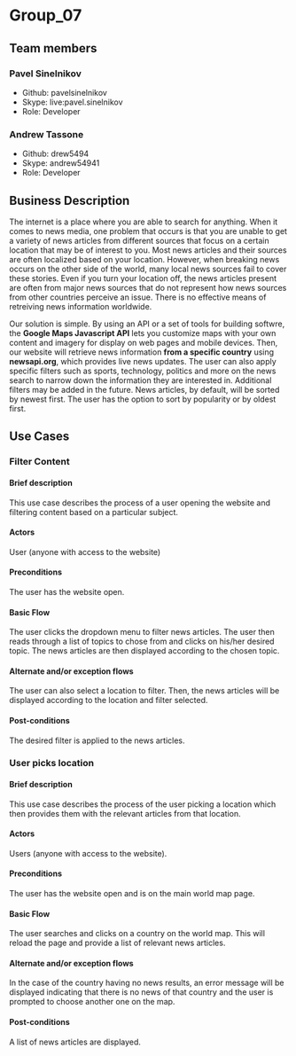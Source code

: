 # Group_07

## Team members

### Pavel Sinelnikov

- Github: pavelsinelnikov
- Skype: live:pavel.sinelnikov
- Role: Developer

### Andrew Tassone

- Github: drew5494
- Skype: andrew54941
- Role: Developer

## Business Description

The internet is a place where you are able to search for anything. When it comes to news media, one problem that occurs is that you are unable to get a variety of news articles from different sources that focus on a certain location that may be of interest to you. Most news articles and their sources are often localized based on your location. However, when breaking news occurs on the other side of the world, many local news sources fail to cover these stories. Even if you turn your location off, the news articles present are often from major news sources that do not represent how news sources from other countries perceive an issue. There is no effective means of retreiving news information worldwide.

Our solution is simple. By using an API or a set of tools for building softwre, the **Google Maps Javascript API** lets you customize maps with your own content and imagery for display on web pages and mobile devices. Then, our website will retrieve news information **from a specific country** using **newsapi.org**, which provides live news updates. The user can also apply specific filters such as sports, technology, politics and more on the news search to narrow down the information they are interested in. Additional filters may be added in the future. News articles, by default, will be sorted by newest first. The user has the option to sort by popularity or by oldest first.

## Use Cases

### Filter Content

#### Brief description

This use case describes the process of a user opening the website and filtering content based on a particular subject.

#### Actors

User (anyone with access to the website)

#### Preconditions

The user has the website open.

#### Basic Flow

The user clicks the dropdown menu to filter news articles. The user then reads through a list of topics to chose from and clicks on his/her desired topic. The news articles are then displayed according to the chosen topic.

#### Alternate and/or exception flows

The user can also select a location to filter. Then, the news articles will be displayed according to the location and filter selected.

#### Post-conditions

The desired filter is applied to the news articles.

### User picks location

#### Brief description

This use case describes the process of the user picking a location which then provides them with the relevant articles from that location.

#### Actors

Users (anyone with access to the website).

#### Preconditions

The user has the website open and is on the main world map page.

#### Basic Flow

The user searches and clicks on a country on the world map. This will reload the page and provide a list of relevant news articles.

#### Alternate and/or exception flows

In the case of the country having no news results, an error message will be displayed indicating that there is no news of that country and the user is prompted to choose another one on the map.

#### Post-conditions

A list of news articles are displayed.
